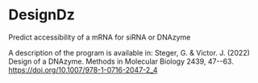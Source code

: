 # DesignDz
Predict accessibility of a mRNA for siRNA or DNAzyme

A description of the program is available in:
Steger, G. & Victor. J. (2022) 
Design of a DNAzyme. Methods in Molecular Biology 2439, 47--63.
https://doi.org/10.1007/978-1-0716-2047-2_4
